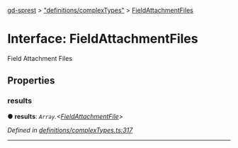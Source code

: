 [gd-sprest](../README.md) > ["definitions/complexTypes"](../modules/_definitions_complextypes_.md) > [FieldAttachmentFiles](../interfaces/_definitions_complextypes_.fieldattachmentfiles.md)



# Interface: FieldAttachmentFiles


Field Attachment Files


## Properties
<a id="results"></a>

###  results

**●  results**:  *`Array`.<[FieldAttachmentFile](_definitions_complextypes_.fieldattachmentfile.md)>* 

*Defined in [definitions/complexTypes.ts:317](https://github.com/gunjandatta/sprest/blob/3de79f1/src/definitions/complexTypes.ts#L317)*





___


